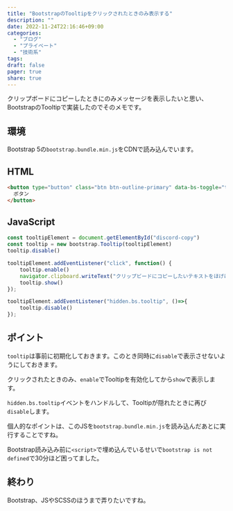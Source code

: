 ```yaml
---
title: "BootstrapのTooltipをクリックされたときのみ表示する"
description: ""
date: 2022-11-24T22:16:46+09:00
categories:
  - "ブログ"
  - "プライベート"
  - "技術系"
tags:
draft: false
pager: true
share: true
---
```


クリップボードにコピーしたときにのみメッセージを表示したいと思い、BootstrapのTooltipで実装したのでそのメモです。

## 環境

Bootstrap 5の`bootstrap.bundle.min.js`をCDNで読み込んでいます。

## HTML

```html
<button type="button" class="btn btn-outline-primary" data-bs-toggle="tooltip" data-bs-placement="bottom" title="コピーしました" id="discord-copy">
  ボタン
</button>
```

## JavaScript

```js
const tooltipElement = document.getElementById("discord-copy")
const tooltip = new bootstrap.Tooltip(tooltipElement)
tooltip.disable()

tooltipElement.addEventListener("click", function() {
    tooltip.enable()
    navigator.clipboard.writeText("クリップビードにコピーしたいテキストをほげほげ");
    tooltip.show()
});

tooltipElement.addEventListener("hidden.bs.tooltip", ()=>{
    tooltip.disable()
});
```

## ポイント

`tooltip`は事前に初期化しておきます。このとき同時に`disable`で表示させないようにしておきます。

クリックされたときのみ、`enable`でTooltipを有効化してから`show`で表示します。

`hidden.bs.tooltip`イベントをハンドルして、Tooltipが隠れたときに再び`disable`します。

個人的なポイントは、このJSを`bootstrap.bundle.min.js`を読み込んだあとに実行することですね。

Bootstrap読み込み前に`<script>`で埋め込んでいるせいで`bootstrap is not defined`で30分ほど困ってました。

## 終わり

Bootstrap、JSやSCSSのほうまで弄りたいですね。


